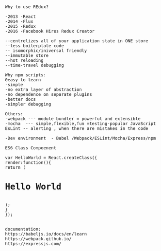 <pre>
Why to use REdux?

-2013 -React
-2014 -Flux
-2015 -Redux
-2016 -Facebook Hires Redux Creator

--centrelizes all of your application state in ONE store
--less boilerplate code
-- isomorphic/iniversal friendly
--immutable store
--hot reloading
--time-travel debugging

Why npm scripts:
0easy to learn
-simple
-no extra layer of abstraction
-no dependence on separate plugins
-better docs
-simpler debugging

Others:
-webpack --- module bundler = powerful and extensible
-mocha  --- simple,flexible,fun =testing-popular JavaScript testing framework
EsLint -- alerting , when there are mistakes in the code

-Dev environment  - Babel /Webpack/ESLint/Mocha/Express/npm Scripts

ES6 Class Compoenent

var HelloWorld = React.createClass({
render:function(){ 
return ( 
<h1>Hello World</h1>
);
}
});


documentation:
https://babeljs.io/docs/en/learn
https://webpack.github.io/
https://expressjs.com/

</pre>